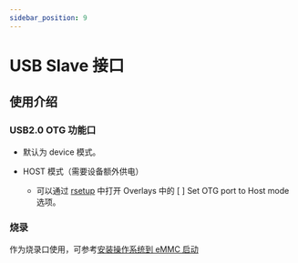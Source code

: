 ```yaml
---
sidebar_position: 9
---
```


# USB Slave 接口

## 使用介绍

### USB2.0 OTG 功能口

- 默认为 device 模式。

- HOST 模式（需要设备额外供电）

  - 可以通过 [rsetup](../../../os-config/rsetup.md) 中打开 Overlays 中的 [ ] Set OTG port to Host mode 选项。

### 烧录

作为烧录口使用，可参考[安装操作系统到 eMMC 启动](../../install-os/maskrom)
